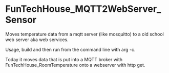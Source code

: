 FunTechHouse_MQTT2WebServer_Sensor
==================================

Moves temperature data from a mqtt server (like mosquitto) to a old school web server aka web services.

Usage, build and then run from the command line with arg -c.

Today it moves data that is put into a MQTT broker with 
FunTechHouse_RoomTemperature onto a webserver with http get.
